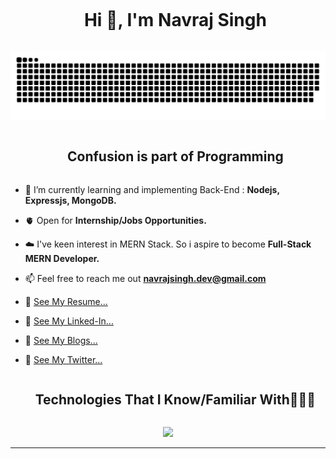 
<!--h1 without bottom border-->
<div id="user-content-toc">
  <ul align="center">
    <summary><h1 style="display: inline-block">Hi 👋, I'm Navraj Singh</h1></summary>
  </ul>
</div>


<!--- snake -->
<div align="center">
  <img  src="https://github.com/1999AZZAR/1999AZZAR/blob/main/resources/img/grid-snake.svg"
       alt="snake" /></a>
</div>


<!--h2 without bottom border-->
<div id="user-content-toc">
  <ul align="center">
    <summary><h2 style="display: inline-block">Confusion is part of Programming</h2></summary>
  </ul>
</div>


<!--Intro start-->
- 🌱 I’m currently learning and implementing Back-End : **Nodejs, Expressjs, MongoDB.**

- 🫀 Open for **Internship/Jobs Opportunities.**

- ☁️ I've keen interest in MERN Stack. So i aspire to become **Full-Stack MERN Developer.**

- 📫 Feel free to reach me out **navrajsingh.dev@gmail.com**

- 🧷 [See My Resume...](https://drive.google.com/file/d/1uI0PJmcQKhXSnMdMeOBf22fqPGbcA0lk/view?usp=drive_link)
  
- 🧷 [See My Linked-In...](https://www.linkedin.com/in/navraj-singh-78b746210/)
  
- 🧷 [See My Blogs...](https://navraj-blog.hashnode.dev/)
  
- 🧷 [See My Twitter...](https://twitter.com/NavrajSinghDev)

<!--Intro end-->


<!--h1 without bottom border-->
<div id="user-content-toc">
  <ul align="center">
    <summary><h2 style="display: inline-block">Technologies That I Know/Familiar With👨🏻‍💻</h2></summary>
  </ul>
</div>
<!--tech stack icons-->
<p align="center">
  <a href="https://skillicons.dev">
    <img src="https://skillicons.dev/icons?i=html,css,js,nodejs,expressjs,mongodb,postman,py,github,vscode&perline=14" />
  </a>
</p>

----------------------------------------------------------------------
